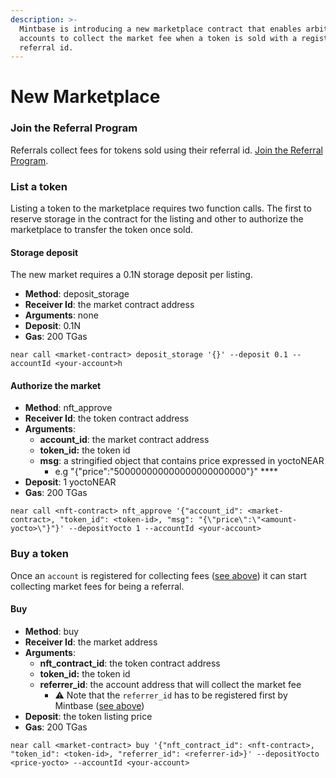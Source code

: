 ```yaml
---
description: >-
  Mintbase is introducing a new marketplace contract that enables arbitrary
  accounts to collect the market fee when a token is sold with a registered
  referral id.
---
```


# New Marketplace

### Join the Referral Program

Referrals collect fees for tokens sold using their referral id. [Join the Referral Program](https://forms.gle/DyFRjrta76fFQp4T7).

### List a token

Listing a token to the marketplace requires two function calls. The first to reserve storage in the contract for the listing and other to authorize the marketplace to transfer the token once sold.

#### Storage deposit

The new market requires a 0.1N storage deposit per listing.

* **Method**: deposit\_storage
* **Receiver Id**: the market contract address
* **Arguments**: none
* **Deposit**: 0.1N
* **Gas**: 200 TGas

```
near call <market-contract> deposit_storage '{}' --deposit 0.1 --accountId <your-account>h
```

#### Authorize the market

* **Method**: nft\_approve
* **Receiver Id**: the token contract address
* **Arguments**:&#x20;
  * **account\_id**: the market contract address
  * **token\_id:** the token id
  * **msg**: a stringified object that contains price expressed in yoctoNEAR
    * e.g "{"price":"500000000000000000000000"}" ****&#x20;
* **Deposit**: 1 yoctoNEAR
* **Gas**: 200 TGas

```
near call <nft-contract> nft_approve '{"account_id": <market-contract>, "token_id": <token-id>, "msg": "{\"price\":\"<amount-yocto>\"}"}' --depositYocto 1 --accountId <your-account>
```

### Buy a token

Once an `account` is registered for collecting fees ([see above](new-marketplace.md#join-the-referral-program)) it can start collecting market fees for being a referral.

#### Buy

* **Method**: buy
* **Receiver Id**: the market address
* **Arguments**:&#x20;
  * **nft\_contract\_id**: the token contract address
  * **token\_id:** the token id
  * **referrer\_id**: the account address that will collect the market fee
    * ⚠️ Note that the `referrer_id` has to be registered first by Mintbase ([see above](new-marketplace.md#join-the-referral-program))
* **Deposit**: the token listing price
* **Gas**: 200 TGas

```
near call <market-contract> buy '{"nft_contract_id": <nft-contract>, "token_id": <token-id>, "referrer_id": <referrer-id>}' --depositYocto <price-yocto> --accountId <your-account>
```

